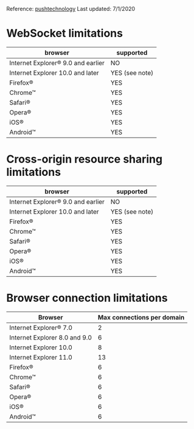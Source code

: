 Reference: [pushtechnology]('https://docs.pushtechnology.com/')
Last updated: 7/1/2020
# WebSocket limitations
| browser| supported|
|--------|----------|
|Internet Explorer® 9.0 and earlier|	NO|
|Internet Explorer 10.0 and later	|YES (see note)|
|Firefox®|	YES
|Chrome™|	YES
|Safari®|	YES
|Opera®|	YES
|iOS®|	YES
|Android™|	YES

# Cross-origin resource sharing limitations

| browser| supported|
|--------|----------|
|Internet Explorer® 9.0 and earlier|	NO|
|Internet Explorer 10.0 and later	|YES (see note)|
|Firefox®|	YES
|Chrome™|	YES
|Safari®|	YES
|Opera®|	YES
|iOS®|	YES
|Android™|	YES


# Browser connection limitations

| Browser | Max connections per domain |
| -|-|
|Internet Explorer® 7.0|	2|
|Internet Explorer 8.0 and 9.0|	6|
|Internet Explorer 10.0|	8|
|Internet Explorer 11.0|	13|
|Firefox®|	6|
|Chrome™|	6|
|Safari®|	6|
|Opera®	|6|
|iOS®|	6|
|Android™|	6|
